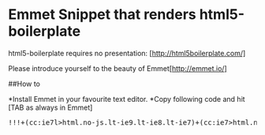 Emmet Snippet that renders html5-boilerplate 
==============

html5-boilerplate requires no presentation: [http://html5boilerplate.com/]

Please introduce yourself to the beauty of Emmet[http://emmet.io/]

##How to

*Install Emmet in your favourite text editor.
*Copy following code and hit [TAB as always in Emmet]

<pre>
!!!+(cc:ie7l>html.no-js.lt-ie9.lt-ie8.lt-ie7)+(cc:ie7>html.no-js.lt-ie9.lt-ie8)+(cc:ie8>html.no-js.lt-ie9)+(cc:ie8>html.no-js)>html>(head>meta[charset=UTF-8]+meta:compat[content='IE=edge,chrome=1']+title{${1:h5bp}}+meta[description='']+meta:vp+c{Place favicon.ico and apple-touch-icon.png in the root directory}+link:css[href='css/normalize.css']+link:css[href='css/main.css']+script[src='js/vendor/modernizr-2.6.2.min.js'])+body>(cc:ie7l>p.chromeframe>({You are using an}>strong{outdated}+{browser. Please}>(a:link[href='http://browsehappy.com/']>{upgrade your browser})+{ or }>a:link[href='http://www.google.com/chromeframe/?redirect=true']>{activate Google Chrome Frame}+{ to improve your experience.}))+c{Add your site or application content here}+p>{Hello world! This is HTML5 Boilerplate.}+script[src="//ajax.googleapis.com/ajax/libs/jquery/1.9.1/jquery.min.js"]+script[src="js/plugins.js"]+script[src="js/main.js"]+c{Google Analytics: change UA-XXXXX-X to be your site's ID}+script{var _gaq=[['_setAccount','UA-XXXXX-X'],['_trackPageview']];(function(d,t){var g=d.createElement(t),s=d.getElementsByTagName(t)[0];g.src='//www.google-analytics.com/ga.js';s.parentNode.insertBefore(g,s)}(document,'script'));}
</pre>
